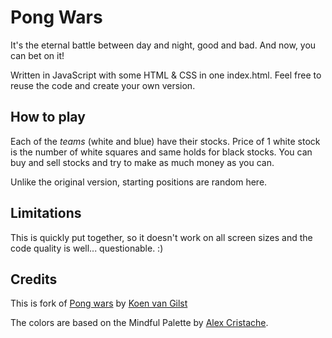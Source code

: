 # Pong Wars

It's the eternal battle between day and night, good and bad. And now, you can bet on it!

Written in JavaScript with some HTML & CSS in one index.html. Feel free to reuse the code and create your own version.

## How to play

Each of the *teams* (white and blue) have their stocks. Price of 1 white stock is the number of white squares and same holds for black stocks. You can buy and sell stocks and try to make as much money as you can. 

Unlike the original version, starting positions are random here.

## Limitations

This is quickly put together, so it doesn't work on all screen sizes and the code quality is well... questionable. :)

## Credits

This is fork of [Pong wars](https://github.com/vnglst/pong-wars) by [Koen van Gilst](https://github.com/vnglst)

The colors are based on the Mindful Palette by [Alex Cristache](https://twitter.com/AlexCristache/status/1738610343499157872).